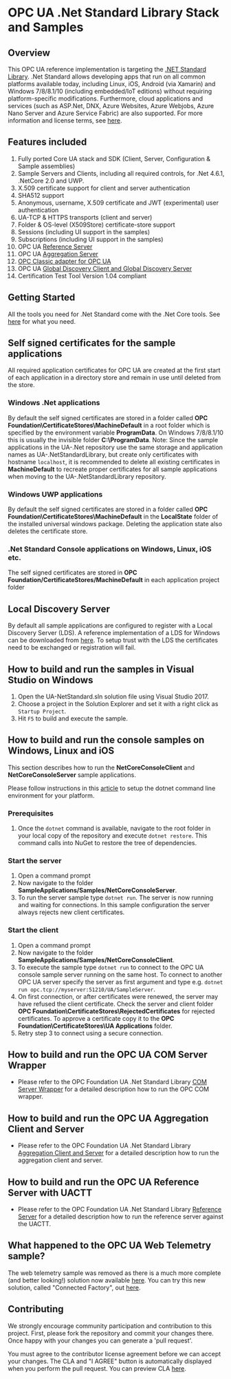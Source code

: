 # OPC UA .Net Standard Library Stack and Samples

## Overview
This OPC UA reference implementation is targeting the [.NET Standard Library](https://docs.microsoft.com/en-us/dotnet/articles/standard/library). .Net Standard allows developing apps that run on all common platforms available today, including Linux, iOS, Android (via Xamarin) and Windows 7/8/8.1/10 (including embedded/IoT editions) without requiring platform-specific modifications. Furthermore, cloud applications and services (such as ASP.Net, DNX, Azure Websites, Azure Webjobs, Azure Nano Server and Azure Service Fabric) are also supported. For more information and license terms, see [here](http://opcfoundation.github.io/UA-.NETStandardLibrary).

## Features included
1. Fully ported Core UA stack and SDK (Client, Server, Configuration & Sample assemblies)
2. Sample Servers and Clients, including all required controls, for .Net 4.6.1, .NetCore 2.0 and UWP.
3. X.509 certificate support for client and server authentication
4. SHA512 support
5. Anonymous, username, X.509 certificate and JWT (experimental) user authentication
6. UA-TCP & HTTPS transports (client and server)
7. Folder & OS-level (X509Store) certificate-store support
8. Sessions (including UI support in the samples)
9. Subscriptions (including UI support in the samples)
10. OPC UA [Reference Server](SampleApplications/Workshop/Reference/README.md)
11. OPC UA [Aggregation Server](SampleApplications/Workshop/Aggregation/README.md)
12. [OPC Classic adapter for OPC UA](ComIOP/README.md)
13. OPC UA [Global Discovery Client and Global Discovery Server](SampleApplications/Samples/GDS)
14. Certification Test Tool Version 1.04 compliant

## Getting Started
All the tools you need for .Net Standard come with the .Net Core tools. See [here](https://docs.microsoft.com/en-us/dotnet/articles/core/getting-started) for what you need.

<a name="certificates"/>

## Self signed certificates for the sample applications

All required application certificates for OPC UA are created at the first start of each application in a directory store and remain in use until deleted from the store.

### Windows .Net applications
By default the self signed certificates are stored in a folder called **OPC Foundation\CertificateStores\MachineDefault** in a root folder which is specified by the environment variable **ProgramData**. On Windows 7/8/8.1/10 this is usually the invisible folder **C:\ProgramData**. 
Note: Since the sample applications in the UA-.Net repository use the same storage and application names as UA-.NetStandardLibrary, but create only certificates with hostname `localhost`, it is recommended to delete all existing certificates in **MachineDefault** to recreate proper certificates for all sample applications when moving to the UA-.NetStandardLibrary repository. 

### Windows UWP applications
By default the self signed certificates are stored in a folder called **OPC Foundation\CertificateStores\MachineDefault** in the **LocalState** folder of the installed universal windows package. Deleting the application state also deletes the certificate store.

### .Net Standard Console applications on Windows, Linux, iOS etc.
The self signed certificates are stored in **OPC Foundation/CertificateStores/MachineDefault** in each application project folder

## Local Discovery Server
By default all sample applications are configured to register with a Local Discovery Server (LDS). A reference implementation of a LDS for Windows can be downloaded from [here](https://opcfoundation.org/developer-tools/developer-kits-unified-architecture/local-discovery-server-lds). To setup trust with the LDS the certificates need to be exchanged or registration will fail.

## How to build and run the samples in Visual Studio on Windows

1. Open the UA-NetStandard.sln solution file using Visual Studio 2017.  
2. Choose a project in the Solution Explorer and set it with a right click as `Startup Project`.
3. Hit `F5` to build and execute the sample.
 
## How to build and run the console samples on Windows, Linux and iOS
This section describes how to run the **NetCoreConsoleClient** and **NetCoreConsoleServer** sample applications.

Please follow instructions in this [article](https://docs.microsoft.com/en-us/dotnet/articles/core/tutorials/using-with-xplat-cli) to setup the dotnet command line environment for your platform. 

### Prerequisites
1. Once the `dotnet` command is available, navigate to the root folder in your local copy of the repository and execute `dotnet restore`. This command calls into NuGet to restore the tree of dependencies.
 
### Start the server 
1. Open a command prompt 
2. Now navigate to the folder **SampleApplications/Samples/NetCoreConsoleServer**. 
3. To run the server sample type `dotnet run`. The server is now running and waiting for connections. In this sample configuration the server always rejects new client certificates. 
 
### Start the client 
1. Open a command prompt 
2. Now navigate to the folder **SampleApplications/Samples/NetCoreConsoleClient**. 
3. To execute the sample type `dotnet run` to connect to the OPC UA console sample server running on the same host. To connect to another OPC UA server specify the server as first argument and type e.g. `dotnet run opc.tcp://myserver:51210/UA/SampleServer`.
4. On first connection, or after certificates were renewed, the server may have refused the client certificate. Check the server and client folder **OPC Foundation\CertificateStores\RejectedCertificates** for rejected certificates. To approve a certificate copy it to the **OPC Foundation\CertificateStores\UA Applications** folder.
5. Retry step 3 to connect using a secure connection.

## How to build and run the OPC UA COM Server Wrapper
- Please refer to the OPC Foundation UA .Net Standard Library [COM Server Wrapper](ComIOP/README.md) for a detailed description how to run the OPC COM wrapper.

## How to build and run the OPC UA Aggregation Client and Server
- Please refer to the OPC Foundation UA .Net Standard Library [Aggregation Client and Server](SampleApplications/Workshop/Aggregation/README.md) for a detailed description how to run the aggregation client and server.

## How to build and run the OPC UA Reference Server with UACTT
- Please refer to the OPC Foundation UA .Net Standard Library [Reference Server](SampleApplications/Workshop/Reference/README.md) for a detailed description how to run the reference server against the UACTT.

## What happened to the OPC UA Web Telemetry sample?
The web telemetry sample was removed as there is a much more complete (and better looking!) solution now available [here](https://github.com/azure/azure-iot-connected-factory). You can try this new solution, called "Connected Factory", out [here](http://www.azureiotsuite.com).

## Contributing
We strongly encourage community participation and contribution to this project. First, please fork the repository and commit your changes there. Once happy with your changes you can generate a 'pull request'.

You must agree to the contributor license agreement before we can accept your changes. The CLA and "I AGREE" button is automatically displayed when you perform the pull request. You can preview CLA [here](https://opcfoundation.org/license/cla/ContributorLicenseAgreementv1.0.pdf).
